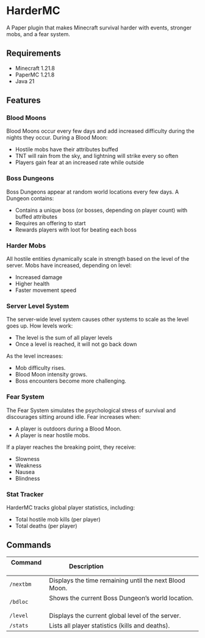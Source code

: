 # HarderMC

A Paper plugin that makes Minecraft survival harder with events, stronger mobs, and a fear system.

## Requirements

- Minecraft 1.21.8
- PaperMC 1.21.8
- Java 21

## Features

### Blood Moons

Blood Moons occur every few days and add increased difficulty during the nights they occur.
During a Blood Moon:

- Hostile mobs have their attributes buffed
- TNT will rain from the sky, and lightning will strike every so often
- Players gain fear at an increased rate while outside

### Boss Dungeons

Boss Dungeons appear at random world locations every few days.
A Dungeon contains:

- Contains a unique boss (or bosses, depending on player count) with buffed attributes
- Requires an offering to start
- Rewards players with loot for beating each boss

### Harder Mobs

All hostile entities dynamically scale in strength based on the level of the server.
Mobs have increased, depending on level:

- Increased damage
- Higher health
- Faster movement speed

### Server Level System

The server-wide level system causes other systems to scale as the level goes up.
How levels work:

- The level is the sum of all player levels
- Once a level is reached, it will not go back down

As the level increases:

- Mob difficulty rises.
- Blood Moon intensity grows.
- Boss encounters become more challenging.

### Fear System

The Fear System simulates the psychological stress of survival and discourages sitting around idle.
Fear increases when:

- A player is outdoors during a Blood Moon.
- A player is near hostile mobs.

If a player reaches the breaking point, they receive:

- Slowness
- Weakness
- Nausea
- Blindness

### Stat Tracker

HarderMC tracks global player statistics, including:

- Total hostile mob kills (per player)
- Total deaths (per player)

## Commands

| Command   | Description                                             |
| --------- | ------------------------------------------------------- |
| `/nextbm` | Displays the time remaining until the next Blood Moon.  |
| `/bdloc`  | Shows the current Boss Dungeon’s world location.        |
| `/level`  | Displays the current global level of the server.        |
| `/stats`  | Lists all player statistics (kills and deaths).         |
